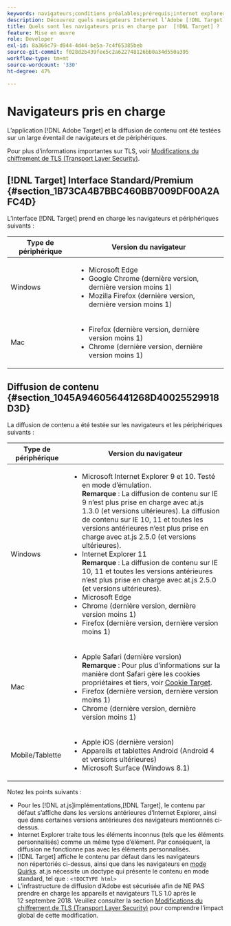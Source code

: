 ```yaml
---
keywords: navigateurs;conditions préalables;prérequis;internet explorer;chrome;firefox;safari;android;surface
description: Découvrez quels navigateurs Internet l’Adobe [!DNL Target] prend en charge pour son interface et pour la diffusion de contenu.
title: Quels sont les navigateurs pris en charge par  [!DNL Target] ?
feature: Mise en œuvre
role: Developer
exl-id: 8a366c79-d944-4d44-be5a-7c4f65385beb
source-git-commit: f028d2b439fee5c2a622748126bb0a34d550a395
workflow-type: tm+mt
source-wordcount: '330'
ht-degree: 47%

---
```


# Navigateurs pris en charge

L’application [!DNL Adobe Target] et la diffusion de contenu ont été testées sur un large éventail de navigateurs et de périphériques.

Pour plus d’informations importantes sur TLS, voir [Modifications du chiffrement de TLS (Transport Layer Security)](/help/c-implementing-target/c-considerations-before-you-implement-target/tls-transport-layer-security-encryption.md#concept_CC1001E9D3AE4BABAF90B8311B0A6451).

## [!DNL Target] Interface Standard/Premium {#section_1B73CA4B7BBC460BB7009DF00A2AFC4D}

L’interface [!DNL Target] prend en charge les navigateurs et périphériques suivants :

| Type de périphérique | Version du navigateur |
|--- |--- |
| Windows | <ul><li>Microsoft Edge</li><li>Google Chrome (dernière version, dernière version moins 1)</li><li>Mozilla Firefox (dernière version, dernière version moins 1)</li></ul> |
| Mac | <ul><li>Firefox (dernière version, dernière version moins 1)</li><li>Chrome (dernière version, dernière version moins 1)</li></ul> |

## Diffusion de contenu {#section_1045A946056441268D40025529918D3D}

La diffusion de contenu a été testée sur les navigateurs et les périphériques suivants :

| Type de périphérique | Version du navigateur |
|--- |--- |
| Windows | <ul><li>Microsoft Internet Explorer 9 et 10. Testé en mode d’émulation.<br>**Remarque** : La diffusion de contenu sur IE 9 n’est plus prise en charge avec at.js 1.3.0 (et versions ultérieures). La diffusion de contenu sur IE 10, 11 et toutes les versions antérieures n’est plus prise en charge avec at.js 2.5.0 (et versions ultérieures).</li><li>Internet Explorer 11 <br>**Remarque** : La diffusion de contenu sur IE 10, 11 et toutes les versions antérieures n’est plus prise en charge avec at.js 2.5.0 (et versions ultérieures).</li><li>Microsoft Edge</li><li>Chrome (dernière version, dernière version moins 1)</li><li>Firefox (dernière version, dernière version moins 1)</li></ul> |
| Mac | <ul><li>Apple Safari (dernière version)<br>**Remarque** : Pour plus d’informations sur la manière dont Safari gère les cookies propriétaires et tiers, voir [Cookie Target](/help/c-implementing-target/c-implementing-target-for-client-side-web/t-mbox-download/cookie-behavior.md).</li><li>Firefox (dernière version, dernière version moins 1)</li><li>Chrome (dernière version, dernière version moins 1)</li></ul> |
| Mobile/Tablette | <ul><li>Apple iOS (dernière version)</li><li>Appareils et tablettes Android (Android 4 et versions ultérieures)</li><li>Microsoft Surface (Windows 8.1)</li></ul> |

Notez les points suivants :

* Pour les [!DNL at.js]implémentations,[!DNL Target], le contenu par défaut s’affiche dans les versions antérieures d’Internet Explorer, ainsi que dans certaines versions antérieures des navigateurs mentionnés ci-dessus.
* Internet Explorer traite tous les éléments inconnus (tels que les éléments personnalisés) comme un même type d’élément. Par conséquent, la diffusion ne fonctionne pas avec les éléments personnalisés.
* [!DNL Target] affiche le contenu par défaut dans les navigateurs non répertoriés ci-dessus, ainsi que dans les navigateurs en [mode Quirks](https://en.wikipedia.org/wiki/Quirks_mode). at.js nécessite un doctype qui présente le contenu en mode standard, tel que : `<!DOCTYPE html>`
* L’infrastructure de diffusion d’Adobe est sécurisée afin de NE PAS prendre en charge les appareils et navigateurs TLS 1.0 après le 12 septembre 2018. Veuillez consulter la section [Modifications du chiffrement de TLS (Transport Layer Security)](/help/c-implementing-target/c-considerations-before-you-implement-target/tls-transport-layer-security-encryption.md#concept_CC1001E9D3AE4BABAF90B8311B0A6451) pour comprendre l’impact global de cette modification.
